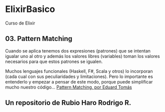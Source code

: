 # ElixirBasico

Curso de Elixir

## 03. Pattern Matching

Cuando se aplica tenemos dos expresiones (patrones) que se intentan igualar uno al otro y además los valores libres (variables) toman los valores necesarios para que estos patrones se igualen.

Muchos lenguajes funcionales (Haskell, F#, Scala y otros) lo incorporan (cada cual con sus peculiaridades y limitaciones). Pero lo importante es entenderlo y empezar a pensar de este modo, porque puede simplificar mucho nuestro código…
[Pattern Matching, por Eduard Tomás](https://www.campusmvp.es/recursos/post/Pattern-matching-en-lenguajes-de-programacion-funcionales.aspx)

## Un repositorio de Rubio Haro Rodrigo R.
